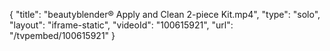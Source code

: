 {
    "title": "beautyblender&reg; Apply and Clean 2-piece Kit.mp4",
    "type": "solo",
    "layout": "iframe-static",
    "videoId": "100615921",
    "url": "\/tvpembed\/100615921"
}